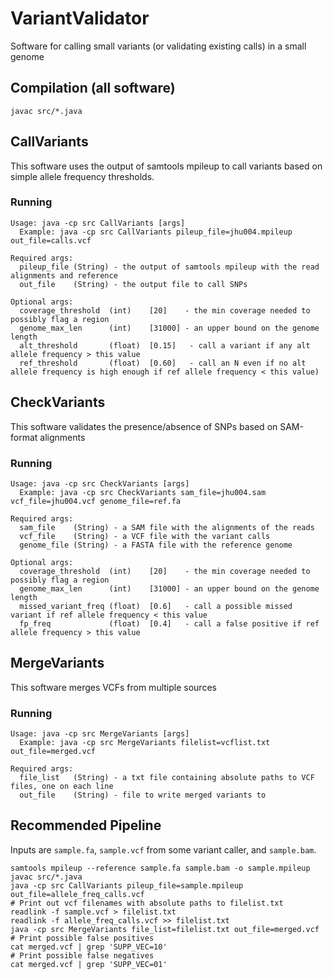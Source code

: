 # VariantValidator

Software for calling small variants (or validating existing calls) in a small genome

## Compilation (all software)

```
javac src/*.java

```

## CallVariants

This software uses the output of samtools mpileup to call variants based on simple allele frequency thresholds.

### Running

```
Usage: java -cp src CallVariants [args]
  Example: java -cp src CallVariants pileup_file=jhu004.mpileup out_file=calls.vcf

Required args:
  pileup_file (String) - the output of samtools mpileup with the read alignments and reference
  out_file    (String) - the output file to call SNPs

Optional args:
  coverage_threshold  (int)    [20]    - the min coverage needed to possibly flag a region
  genome_max_len      (int)    [31000] - an upper bound on the genome length
  alt_threshold       (float)  [0.15]   - call a variant if any alt allele frequency > this value
  ref_threshold       (float)  [0.60]   - call an N even if no alt allele frequency is high enough if ref allele frequency < this value)
```

## CheckVariants

This software validates the presence/absence of SNPs based on SAM-format alignments

### Running

```
Usage: java -cp src CheckVariants [args]
  Example: java -cp src CheckVariants sam_file=jhu004.sam vcf_file=jhu004.vcf genome_file=ref.fa

Required args:
  sam_file    (String) - a SAM file with the alignments of the reads
  vcf_file    (String) - a VCF file with the variant calls
  genome_file (String) - a FASTA file with the reference genome

Optional args:
  coverage_threshold  (int)    [20]    - the min coverage needed to possibly flag a region
  genome_max_len      (int)    [31000] - an upper bound on the genome length
  missed_variant_freq (float)  [0.6]   - call a possible missed variant if ref allele frequency < this value
  fp_freq             (float)  [0.4]   - call a false positive if ref allele frequency > this value
```

## MergeVariants

This software merges VCFs from multiple sources

### Running

```
Usage: java -cp src MergeVariants [args]
  Example: java -cp src MergeVariants filelist=vcflist.txt out_file=merged.vcf

Required args:
  file_list   (String) - a txt file containing absolute paths to VCF files, one on each line
  out_file    (String) - file to write merged variants to
 ```

## Recommended Pipeline

Inputs are `sample.fa`, `sample.vcf` from some variant caller, and `sample.bam`.

```
samtools mpileup --reference sample.fa sample.bam -o sample.mpileup
javac src/*.java
java -cp src CallVariants pileup_file=sample.mpileup out_file=allele_freq_calls.vcf
# Print out vcf filenames with absolute paths to filelist.txt
readlink -f sample.vcf > filelist.txt
readlink -f allele_freq_calls.vcf >> filelist.txt
java -cp src MergeVariants file_list=filelist.txt out_file=merged.vcf
# Print possible false positives
cat merged.vcf | grep 'SUPP_VEC=10'
# Print possible false negatives
cat merged.vcf | grep 'SUPP_VEC=01'
```
